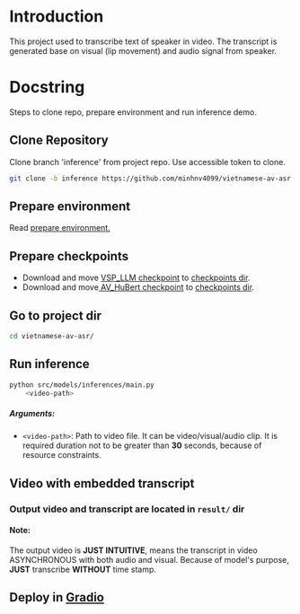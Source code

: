 # Introduction
This project used to transcribe text of speaker in video.
The transcript is generated base on visual (lip movement) and audio signal from speaker.

# Docstring
Steps to clone repo, prepare environment and run inference demo.

## Clone Repository
Clone branch 'inference' from project repo. Use accessible token to clone.  
```bash
git clone -b inference https://github.com/minhnv4099/vietnamese-av-asr.git
```

## Prepare environment
Read [prepare environment.](scripts/README.md) 

## Prepare checkpoints
- Download and move [VSP_LLM checkpoint](https://drive.google.com/file/d/1NEeXC6qHDPQ0Wd7Z8OeXavx0OOshLCEU/view?usp=share_link) to [checkpoints dir](src/models/checkpoints/).
- Download and move[ AV_HuBert checkpoint](https://drive.google.com/file/d/167-_DiLutzMZtDcnA69tdlp5KxwMmHxQ/view?usp=share_link) to [checkpoints dir](src/models/checkpoints/).

## Go to project dir
```bash
cd vietnamese-av-asr/
```

## Run inference
```bash
python src/models/inferences/main.py 
    <video-path>
```
##### Arguments:
- `<video-path>`: Path to video file. It can be video/visual/audio clip. It is required duration not to be greater than **30** seconds, because of resource constraints.

## Video with embedded transcript
### Output video and transcript are located in `result/` dir
#### Note: 
The output video is **JUST INTUITIVE**, means the transcript in video ASYNCHRONOUS with both audio and visual. 
Because of model's purpose, **JUST** transcribe **WITHOUT** time stamp.

## Deploy in [Gradio](https://huggingface.co/spaces/nguyenminh4099/Demo) 